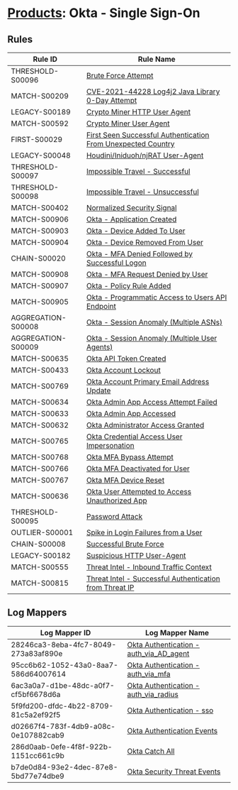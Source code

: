 # [Products](README.md): Okta - Single Sign-On

## Rules

|Rule ID|Rule Name|
|----|----|
|THRESHOLD-S00096|[Brute Force Attempt](../rules/THRESHOLD-S00096.md)|
|MATCH-S00209|[CVE-2021-44228 Log4j2 Java Library 0-Day Attempt](../rules/MATCH-S00209.md)|
|LEGACY-S00189|[Crypto Miner HTTP User Agent](../rules/LEGACY-S00189.md)|
|MATCH-S00592|[Crypto Miner User Agent](../rules/MATCH-S00592.md)|
|FIRST-S00029|[First Seen Successful Authentication From Unexpected Country](../rules/FIRST-S00029.md)|
|LEGACY-S00048|[Houdini/Iniduoh/njRAT User-Agent](../rules/LEGACY-S00048.md)|
|THRESHOLD-S00097|[Impossible Travel - Successful](../rules/THRESHOLD-S00097.md)|
|THRESHOLD-S00098|[Impossible Travel - Unsuccessful](../rules/THRESHOLD-S00098.md)|
|MATCH-S00402|[Normalized Security Signal](../rules/MATCH-S00402.md)|
|MATCH-S00906|[Okta - Application Created](../rules/MATCH-S00906.md)|
|MATCH-S00903|[Okta - Device Added To User](../rules/MATCH-S00903.md)|
|MATCH-S00904|[Okta - Device Removed From User](../rules/MATCH-S00904.md)|
|CHAIN-S00020|[Okta - MFA Denied Followed by Successful Logon](../rules/CHAIN-S00020.md)|
|MATCH-S00908|[Okta - MFA Request Denied by User](../rules/MATCH-S00908.md)|
|MATCH-S00907|[Okta - Policy Rule Added](../rules/MATCH-S00907.md)|
|MATCH-S00905|[Okta - Programmatic Access to Users API Endpoint](../rules/MATCH-S00905.md)|
|AGGREGATION-S00008|[Okta - Session Anomaly (Multiple ASNs)](../rules/AGGREGATION-S00008.md)|
|AGGREGATION-S00009|[Okta - Session Anomaly (Multiple User Agents)](../rules/AGGREGATION-S00009.md)|
|MATCH-S00635|[Okta API Token Created](../rules/MATCH-S00635.md)|
|MATCH-S00433|[Okta Account Lockout](../rules/MATCH-S00433.md)|
|MATCH-S00769|[Okta Account Primary Email Address Update](../rules/MATCH-S00769.md)|
|MATCH-S00634|[Okta Admin App Access Attempt Failed](../rules/MATCH-S00634.md)|
|MATCH-S00633|[Okta Admin App Accessed](../rules/MATCH-S00633.md)|
|MATCH-S00632|[Okta Administrator Access Granted](../rules/MATCH-S00632.md)|
|MATCH-S00765|[Okta Credential Access User Impersonation](../rules/MATCH-S00765.md)|
|MATCH-S00768|[Okta MFA Bypass Attempt](../rules/MATCH-S00768.md)|
|MATCH-S00766|[Okta MFA Deactivated for User](../rules/MATCH-S00766.md)|
|MATCH-S00767|[Okta MFA Device Reset](../rules/MATCH-S00767.md)|
|MATCH-S00636|[Okta User Attempted to Access Unauthorized App](../rules/MATCH-S00636.md)|
|THRESHOLD-S00095|[Password Attack](../rules/THRESHOLD-S00095.md)|
|OUTLIER-S00001|[Spike in Login Failures from a User](../rules/OUTLIER-S00001.md)|
|CHAIN-S00008|[Successful Brute Force](../rules/CHAIN-S00008.md)|
|LEGACY-S00182|[Suspicious HTTP User-Agent](../rules/LEGACY-S00182.md)|
|MATCH-S00555|[Threat Intel - Inbound Traffic Context](../rules/MATCH-S00555.md)|
|MATCH-S00815|[Threat Intel - Successful Authentication from Threat IP](../rules/MATCH-S00815.md)|


## Log Mappers

|Log Mapper ID|Log Mapper Name|
|----|----|
|28246ca3-8eba-4fc7-8049-273a83af890e|[Okta Authentication - auth_via_AD_agent](../mappings/28246ca3-8eba-4fc7-8049-273a83af890e.md)|
|95cc6b62-1052-43a0-8aa7-586d64007614|[Okta Authentication - auth_via_mfa](../mappings/95cc6b62-1052-43a0-8aa7-586d64007614.md)|
|6ac3a0a7-d1be-48dc-a0f7-cf5bf6678d6a|[Okta Authentication - auth_via_radius](../mappings/6ac3a0a7-d1be-48dc-a0f7-cf5bf6678d6a.md)|
|5f9fd200-dfdc-4b22-8709-81c5a2ef92f5|[Okta Authentication - sso](../mappings/5f9fd200-dfdc-4b22-8709-81c5a2ef92f5.md)|
|d02667f4-783f-4db9-a08c-0e107882cab9|[Okta Authentication Events](../mappings/d02667f4-783f-4db9-a08c-0e107882cab9.md)|
|286d0aab-0efe-4f8f-922b-1151cc661c9b|[Okta Catch All](../mappings/286d0aab-0efe-4f8f-922b-1151cc661c9b.md)|
|b7de0d84-93e2-4dec-87e8-5bd77e74dbe9|[Okta Security Threat Events](../mappings/b7de0d84-93e2-4dec-87e8-5bd77e74dbe9.md)|


